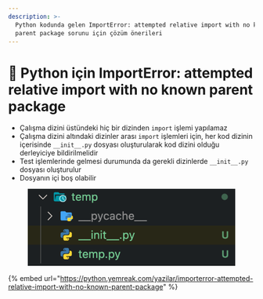 ```yaml
---
description: >-
  Python kodunda gelen ImportError: attempted relative import with no known
  parent package sorunu için çözüm önerileri
---
```


# 🐞 Python için ImportError: attempted relative import with no known parent package

* Çalışma dizini üstündeki hiç bir dizinden `import` işlemi yapılamaz
* Çalışma dizini altındaki dizinler arası `import` işlemleri için, her kod dizinin içerisinde `__init__.py` dosyası oluşturularak kod dizini olduğu derleyiciye bildirilmelidir
* Test işlemlerinde gelmesi durumunda da gerekli dizinlerde `__init__.py` dosyası oluşturulur
* Dosyanın içi boş olabilir

<figure><img src="../.gitbook/assets/image (8).png" alt=""><figcaption></figcaption></figure>

{% embed url="https://python.yemreak.com/yazilar/importerror-attempted-relative-import-with-no-known-parent-package" %}
